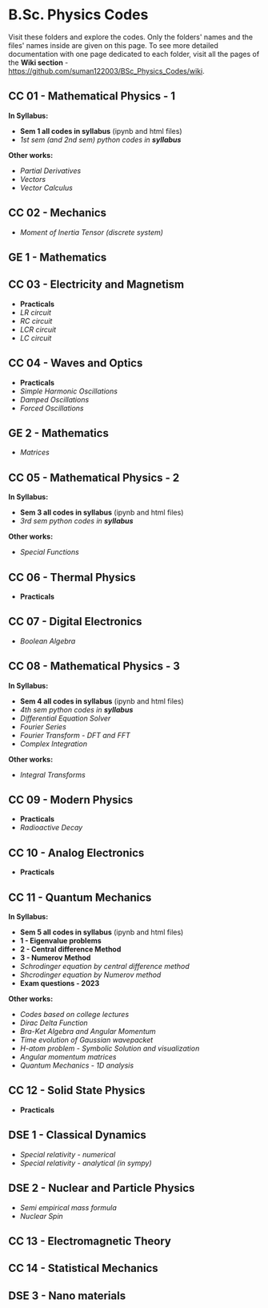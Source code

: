 # B.Sc. Physics Codes
Visit these folders and explore the codes. Only the folders' names and the files' names inside are given on this page. To see more detailed documentation with one page dedicated to each folder, visit all the pages of the **Wiki section** - https://github.com/suman122003/BSc_Physics_Codes/wiki.

## CC 01 - Mathematical Physics - 1
**In Syllabus:**
* **Sem 1 all codes in syllabus** (ipynb and html files)
* *1st sem (and 2nd sem) python codes in **syllabus***

**Other works:**
* *Partial Derivatives*
* *Vectors*
* *Vector Calculus*
## CC 02 - Mechanics
* *Moment of Inertia Tensor (discrete system)*
## GE 1 - Mathematics

## CC 03 - Electricity and Magnetism
* **Practicals**
* *LR circuit*
* *RC circuit*
* *LCR circuit*
* *LC circuit*
## CC 04 - Waves and Optics
* **Practicals**
* *Simple Harmonic Oscillations*
* *Damped Oscillations*
* *Forced Oscillations*
## GE 2 - Mathematics
* *Matrices*
## CC 05 - Mathematical Physics - 2
**In Syllabus:**
* **Sem 3 all codes in syllabus** (ipynb and html files)
* *3rd sem python codes in **syllabus***

**Other works:**
* *Special Functions*
## CC 06 - Thermal Physics
* **Practicals**
## CC 07 - Digital Electronics
* *Boolean Algebra*
## CC 08 - Mathematical Physics - 3
**In Syllabus:**
* **Sem 4 all codes in syllabus** (ipynb and html files)
* *4th sem python codes in **syllabus***
* *Differential Equation Solver*
* *Fourier Series*
* *Fourier Transform - DFT and FFT*
* *Complex Integration*

**Other works:**
* *Integral Transforms*
## CC 09 - Modern Physics
* **Practicals**
* *Radioactive Decay*
## CC 10 - Analog Electronics
* **Practicals**
## CC 11 - Quantum Mechanics
**In Syllabus:**
* **Sem 5 all codes in syllabus** (ipynb and html files)
* **1 - Eigenvalue problems**
* **2 - Central difference Method**
* **3 - Numerov Method**
* *Schrodinger equation by central difference method*
* *Shcrodinger equation by Numerov method*
* **Exam questions - 2023**

**Other works:**
* *Codes based on college lectures*
* *Dirac Delta Function*
* *Bra-Ket Algebra and Angular Momentum*
* *Time evolution of Gaussian wavepacket*
* *H-atom problem - Symbolic Solution and visualization*
* *Angular momentum matrices*
* *Quantum Mechanics - 1D analysis*
## CC 12 - Solid State Physics
* **Practicals**
## DSE 1 - Classical Dynamics
* *Special relativity - numerical*
* *Special relativity - analytical (in sympy)*
## DSE 2 - Nuclear and Particle Physics
* *Semi empirical mass formula*
* *Nuclear Spin*
## CC 13 - Electromagnetic Theory

## CC 14 - Statistical Mechanics

## DSE 3 - Nano materials

